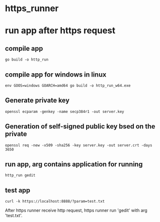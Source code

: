 # https_runner
# run app after https request

## compile app
```go build -o http_run```

## compile app for windows in linux
```env GOOS=windows GOARCH=amd64 go build -o http_run_w64.exe```

## Generate private key
```openssl ecparam -genkey -name secp384r1 -out server.key```

## Generation of self-signed public key bsed on the private
```openssl req -new -x509 -sha256 -key server.key -out server.crt -days 3650```

## run app, arg contains application for running
```http_run gedit```

## test app
```curl -k https://localhost:8888/?param=test.txt```

After https runner receive http request, https runner run 'gedit' with arg 'test.txt'.
